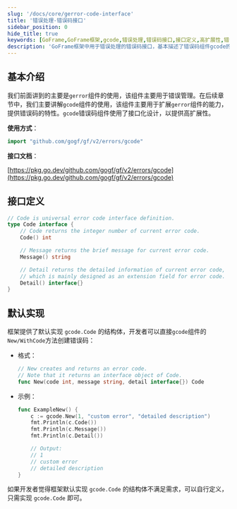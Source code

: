 ```yaml
---
slug: '/docs/core/gerror-code-interface'
title: '错误处理-错误码接口'
sidebar_position: 0
hide_title: true
keywords: [GoFrame,GoFrame框架,gcode,错误处理,错误码接口,接口定义,高扩展性,错误码组件,自定义错误码,接口化设计]
description: 'GoFrame框架中用于错误处理的错误码接口，基本描述了错误码组件gcode的接口化设计和高扩展性。通过实现Code接口，开发者可以自定义错误码。框架提供了默认实现，开发者也可以根据需求自行扩展，实现自己的错误码逻辑。'
---
```


## 基本介绍

我们前面讲到的主要是`gerror`组件的使用，该组件主要用于错误管理。在后续章节中，我们主要讲解`gcode`组件的使用，该组件主要用于扩展`gerror`组件的能力，提供错误码的特性。`gcode`错误码组件使用了接口化设计，以提供高扩展性。

**使用方式**：

```go
import "github.com/gogf/gf/v2/errors/gcode"
```

**接口文档**：

[https://pkg.go.dev/github.com/gogf/gf/v2/errors/gcode](https://pkg.go.dev/github.com/gogf/gf/v2/errors/gcode)


## 接口定义

```go
// Code is universal error code interface definition.
type Code interface {
    // Code returns the integer number of current error code.
    Code() int

    // Message returns the brief message for current error code.
    Message() string

    // Detail returns the detailed information of current error code,
    // which is mainly designed as an extension field for error code.
    Detail() interface{}
}
```

## 默认实现

框架提供了默认实现 `gcode.Code` 的结构体，开发者可以直接`gcode`组件的`New/WithCode`方法创建错误码：

- 格式：

    ```go
    // New creates and returns an error code.
    // Note that it returns an interface object of Code.
    func New(code int, message string, detail interface{}) Code
    ```

- 示例：

    ```go
    func ExampleNew() {
        c := gcode.New(1, "custom error", "detailed description")
        fmt.Println(c.Code())
        fmt.Println(c.Message())
        fmt.Println(c.Detail())

        // Output:
        // 1
        // custom error
        // detailed description
    }
    ```


如果开发者觉得框架默认实现 `gcode.Code` 的结构体不满足需求，可以自行定义，只需实现 `gcode.Code` 即可。